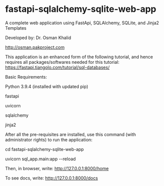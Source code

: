 # fastapi-sqlalchemy-sqlite-web-app
A  complete web application using FastApi, SQLAlchemy, SQLite, and Jinja2 Templates

Developed by: Dr. Osman Khalid

http://osman.pakproject.com

This application is an enhanced form of the following tutorial, and hence requires all packages/softwares needed for this tutorial: https://fastapi.tiangolo.com/tutorial/sql-databases/

Basic Requirements:

Python 3.9.4 (installed with updated pip)

fastapi

uvicorn

sqlalchemy

jinja2


After all the pre-requisites are installed, use this command (with administrator rights) to run the application:

cd fastapi-sqlalchemy-sqlite-web-app

uvicorn sql_app.main:app --reload

Then, in browser, write: http://127.0.0.1:8000/home

To see docs, write: http://127.0.0.1:8000/docs






